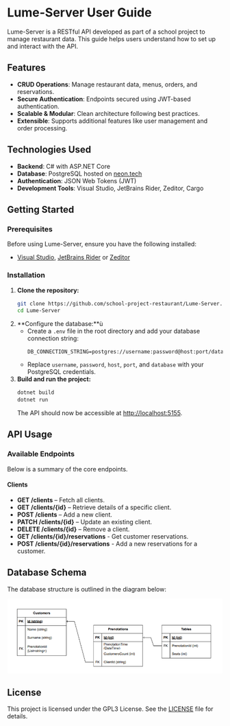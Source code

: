 # Lume-Server User Guide

Lume-Server is a RESTful API developed as part of a school project to manage restaurant data. This guide helps users understand how to set up and interact with the API.

## Features

- **CRUD Operations**: Manage restaurant data, menus, orders, and reservations.
- **Secure Authentication**: Endpoints secured using JWT-based authentication.
- **Scalable & Modular**: Clean architecture following best practices.
- **Extensible**: Supports additional features like user management and order processing.

## Technologies Used

- **Backend**: C# with ASP.NET Core
- **Database**: PostgreSQL hosted on [neon.tech](https://neon.tech)
- **Authentication**: JSON Web Tokens (JWT)
- **Development Tools**: Visual Studio, JetBrains Rider, Zeditor, Cargo

## Getting Started

### Prerequisites

Before using Lume-Server, ensure you have the following installed:

- [Visual Studio](https://visualstudio.microsoft.com/), [JetBrains Rider](https://www.jetbrains.com/rider/) or [Zeditor](https://zeditor.dev/)

### Installation

1. **Clone the repository:**
   ```bash
   git clone https://github.com/school-project-restaurant/Lume-Server.git
   cd Lume-Server
   ```
2. **Configure the database:**ù 
   - Create a `.env` file in the root directory and add your database connection string:
      ```dotenv
      DB_CONNECTION_STRING=postgres://username:password@host:port/database
      ``` 
   - Replace `username`, `password`, `host`, `port`, and `database` with your PostgreSQL credentials.
3. **Build and run the project:**
   ```bash
   dotnet build
   dotnet run
   ```
   The API should now be accessible at [http://localhost:5155](http://localhost:5155).

## API Usage

### Available Endpoints

Below is a summary of the core endpoints.

#### Clients
- **GET /clients** – Fetch all clients.
- **GET /clients/{id}** – Retrieve details of a specific client.
- **POST /clients** – Add a new client.
- **PATCH /clients/{id}** – Update an existing client.
- **DELETE /clients/{id}** – Remove a client.
- **GET /clients/{id}/reservations** - Get customer reservations.
- **POST /clients/{id}/reservations** - Add a new reservations for a customer.

## Database Schema

The database structure is outlined in the diagram below:

<p>
   <img src="assets/database-model.png" alt="">
</p>

## License

This project is licensed under the GPL3 License. See the [LICENSE](LICENSE) file for details.

